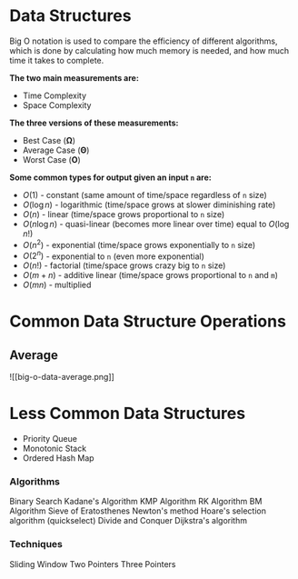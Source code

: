 # Data Structures

Big O notation is used to compare the efficiency of different algorithms, which is done by calculating how much memory is needed, and how much time it takes to complete.

**The two main measurements are:**
- Time Complexity
- Space Complexity

**The three versions of these measurements:**
- Best Case (**Ω**)
- Average Case (**Θ**)
- Worst Case (**O**)

**Some common types for output given an input `n` are:**
- $O(1)$ - constant (same amount of time/space regardless of `n` size)
- $O(\log n)$ - logarithmic (time/space grows at slower diminishing rate)
- $O(n)$ - linear (time/space grows proportional to `n` size)
- $O(n \log n)$ - quasi-linear (becomes more linear over time) equal to $O(\log n!)$
- $O(n^2)$ - exponential (time/space grows exponentially to `n` size)
- $O(2^n)$ - exponential to `n` (even more exponential)
- $O(n!)$ - factorial (time/space grows crazy big to `n` size)
- $O(m+n)$ - additive linear (time/space grows proportional to `n` and `m`)
- $O(mn)$ - multiplied

# Common Data Structure Operations

## Average

![[big-o-data-average.png]]

# Less Common Data Structures

- Priority Queue
- Monotonic Stack
- Ordered Hash Map

### Algorithms
Binary Search
Kadane's Algorithm
KMP Algorithm
RK Algorithm
BM Algorithm
Sieve of Eratosthenes
Newton's method
Hoare's selection algorithm (quickselect)
Divide and Conquer
Dijkstra's algorithm

### Techniques
Sliding Window
Two Pointers
Three Pointers